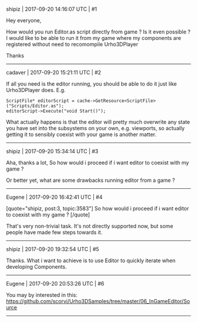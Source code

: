 shipiz | 2017-09-20 14:16:07 UTC | #1

Hey everyone,

How would you run Editor.as script directly from game ? Is it even possible ?
I would like to be able to run it from my game where my components are registered without need to recomompile Urho3DPlayer

Thanks

-------------------------

cadaver | 2017-09-20 15:21:11 UTC | #2

If all you need is the editor running, you should be able to do it just like Urho3DPlayer does. E.g.

    ScriptFile* editorScript = cache->GetResource<ScriptFile>("Scripts/Editor.as");
    editorScript->Execute("void Start()");

What actually happens is that the editor will pretty much overwrite any state you have set into the subsystems on your own, e.g. viewports, so actually getting it to sensibly coexist with your game is another matter.

-------------------------

shipiz | 2017-09-20 15:34:14 UTC | #3

Aha, thanks a lot,
So how would i proceed if i want editor to coexist with my game ?

Or better yet, what are some drawbacks running editor from a game ?

-------------------------

Eugene | 2017-09-20 16:42:41 UTC | #4

[quote="shipiz, post:3, topic:3583"]
So how would i proceed if i want editor to coexist with my game ?
[/quote]

That's very non-trivial task. It's not directly supported now, but some people have made few steps towards it.

-------------------------

shipiz | 2017-09-20 19:32:54 UTC | #5

Thanks. What i want to achieve is to use Editor to quickly iterate when developing Components.

-------------------------

Eugene | 2017-09-20 20:53:26 UTC | #6

You may by interested in this:
https://github.com/scorvi/Urho3DSamples/tree/master/06_InGameEditor/Source

-------------------------

